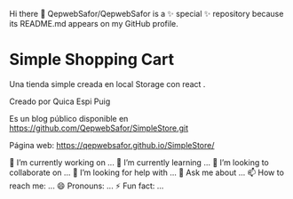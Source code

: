 

Hi there 👋
QepwebSafor/QepwebSafor is a ✨ special ✨ repository because its README.md appears on my GitHub profile.

# Simple Shopping Cart

Una tienda simple creada en local Storage con react .

Creado por Quica Espi Puig

Es un blog público disponible en https://github.com/QepwebSafor/SimpleStore.git

Página web: https://qepwebsafor.github.io/SimpleStore/

🔭 I’m currently working on ...
🌱 I’m currently learning ...
👯 I’m looking to collaborate on ...
🤔 I’m looking for help with ...
💬 Ask me about ...
📫 How to reach me: ...
😄 Pronouns: ...
⚡ Fun fact: ...
